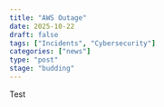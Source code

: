 ```yaml
---
title: "AWS Outage"
date: 2025-10-22
draft: false
tags: ["Incidents", "Cybersecurity"]
categories: ["news"] 
type: "post"
stage: "budding"
---
```

Test